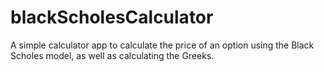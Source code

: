 # blackScholesCalculator
A simple calculator app to calculate the price of an option using the Black Scholes model, as well as calculating the Greeks. 
